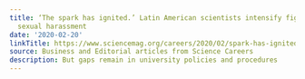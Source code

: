 ```yaml
---
title: ‘The spark has ignited.’ Latin American scientists intensify fight against
  sexual harassment
date: '2020-02-20'
linkTitle: https://www.sciencemag.org/careers/2020/02/spark-has-ignited-latin-american-scientists-intensify-fight-against-sexual
source: Business and Editorial articles from Science Careers
description: But gaps remain in university policies and procedures
---
```

